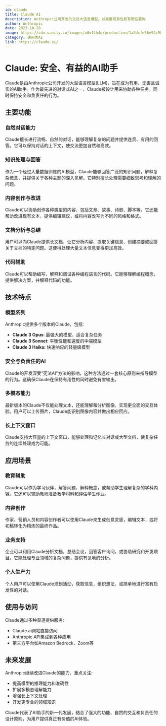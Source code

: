 ```yaml
---
id: claude
title: Claude AI
description: Anthropic公司开发的先进大语言模型，以高度可靠性和有用性著称
author: Anthropic
date: 2023-10-20
image: https://cdn.sanity.io/images/u0v1th4q/production/1a3dcfe56e94c98416dd0178859e5b71868ebe57-1800x1080.png
category: 通用类AI
link: https://claude.ai/
---
```


# Claude: 安全、有益的AI助手

Claude是由Anthropic公司开发的大型语言模型(LLM)，旨在成为有用、无害且诚实的AI助手。作为最先进的对话式AI之一，Claude被设计用来协助各种任务，同时保持安全和负责任的行为。

## 主要功能

### 自然对话能力

Claude擅长进行流畅、自然的对话，能够理解复杂的问题并提供连贯、有用的回答。它可以保持对话的上下文，使交流更加自然和高效。

### 知识处理与回答

作为一个经过大量数据训练的AI模型，Claude能够回答广泛的知识问题，解释复杂概念，并提供关于各种主题的深入见解。它特别擅长处理需要细致思考和理解的问题。

### 内容创作与改进

Claude可以协助创作各种类型的内容，包括文章、故事、诗歌、脚本等。它还能帮助改进现有文本，提供编辑建议，或将内容改写为不同的风格和格式。

### 文档分析与总结

用户可以向Claude提供长文档，让它分析内容、提取关键信息、创建摘要或回答关于文档的特定问题。这使得处理大量文本信息变得更加高效。

### 代码辅助

Claude可以帮助编写、解释和调试各种编程语言的代码。它能够理解编程概念，提供解决方案，并解释代码的功能。

## 技术特点

### 模型系列

Anthropic提供多个版本的Claude，包括:
- **Claude 3 Opus**: 最强大的模型，适合复杂任务
- **Claude 3 Sonnet**: 平衡性能和速度的中端模型
- **Claude 3 Haiku**: 快速响应的轻量级模型

### 安全与负责任的AI

Claude的开发深受"宪法AI"方法的影响，这种方法通过一套核心原则来指导模型的行为。这确保Claude在保持有用性的同时避免有害输出。

### 多模态能力

最新版本的Claude不仅能处理文本，还能理解和分析图像，实现更全面的交互体验。用户可以上传图片，Claude能识别图像内容并做出相应回应。

### 长上下文窗口

Claude支持大容量的上下文窗口，能够处理和记忆长对话或大型文档，使复杂任务的连续处理成为可能。

## 应用场景

### 教育辅助

Claude可以作为学习伙伴，解答问题，解释概念，或帮助学生理解复杂的学科内容。它还可以辅助教师准备教学材料和评估学生作业。

### 内容创作

作家、营销人员和内容创作者可以使用Claude来生成创意灵感，编辑文本，或将初稿转化为精炼的最终作品。

### 业务支持

企业可以利用Claude分析文档，总结会议，回答客户询问，或协助研究和开发项目。它能处理专业领域的复杂问题，提供有见地的分析。

### 个人生产力

个人用户可以使用Claude规划活动，获取信息，组织想法，或简单地进行富有启发性的对话。

## 使用与访问

Claude通过多种渠道提供服务:
- Claude.ai网站直接访问
- Anthropic API集成到各种应用
- 第三方平台如Amazon Bedrock、Zoom等

## 未来发展

Anthropic继续改进Claude的能力，重点关注:
- 提高模型的推理能力和准确性
- 扩展多模态理解能力
- 增强长上下文处理
- 开发更专业的领域知识

Claude代表了AI助手的新一代发展，结合了强大的功能、自然的交互和负责任的设计原则，为用户提供真正有价值的AI体验。 
